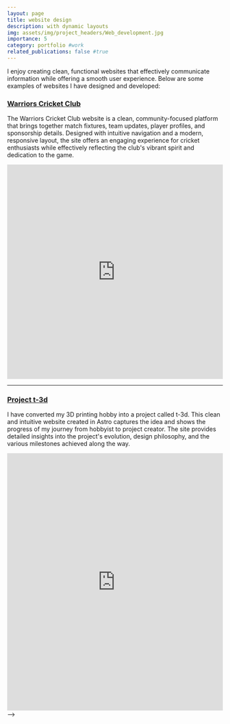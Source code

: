 ```yaml
---
layout: page
title: website design
description: with dynamic layouts
img: assets/img/project_headers/Web_development.jpg
importance: 5
category: portfolio #work
related_publications: false #true
---
```



I enjoy creating clean, functional websites that effectively communicate information while offering a smooth user experience. Below are some examples of websites I have designed and developed:

### [Warriors Cricket Club](https://warriorscricket.eu/)

The Warriors Cricket Club website is a clean, community-focused platform that brings together match fixtures, team updates, player profiles, and sponsorship details. Designed with intuitive navigation and a modern, responsive layout, the site offers an engaging experience for cricket enthusiasts while effectively reflecting the club's vibrant spirit and dedication to the game.

<iframe src="https://warriorscricket.eu/" width="100%" height="500px" style="border:none;"></iframe>

---
### [Project t-3d](https://t-3d.me/)

I have converted my 3D printing hobby into a project called t-3d. This clean and intuitive website created in Astro captures the idea and shows the progress of my journey from hobbyist to project creator. The site provides detailed insights into the project's evolution, design philosophy, and the various milestones achieved along the way.

<iframe src="https://t-3d.me/" width="100%" height="600" frameborder="0" allowfullscreen />

---

### [BioCel-3D](https://www.biocel3d.eu/)

The BioCel-3D website is a sleek, research-focused platform that highlights a pioneering project dedicated to developing sustainable cellulose fibers for reinforced 3D printed composites. It clearly presents the project's inspiration, innovative methodologies in electro-spinning recycled cellulose, and its potential impact on industries such as automotive, aerospace, and biomedical. The site offers detailed insights into the consortium's work, research updates, publications, and opportunities for collaboration.

<!-- <iframe src="https://www.biocel3d.eu/" width="100%" height="500px" style="border:none;"></iframe> -->